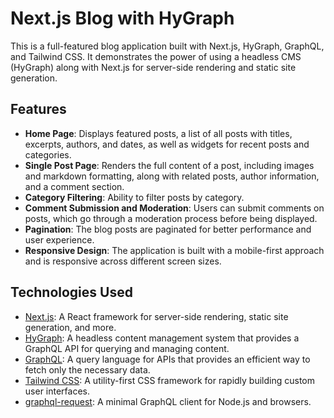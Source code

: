 # Next.js Blog with HyGraph

This is a full-featured blog application built with Next.js, HyGraph, GraphQL, and Tailwind CSS. It demonstrates the power of using a headless CMS (HyGraph) along with Next.js for server-side rendering and static site generation.

## Features

- **Home Page**: Displays featured posts, a list of all posts with titles, excerpts, authors, and dates, as well as widgets for recent posts and categories.
- **Single Post Page**: Renders the full content of a post, including images and markdown formatting, along with related posts, author information, and a comment section.
- **Category Filtering**: Ability to filter posts by category.
- **Comment Submission and Moderation**: Users can submit comments on posts, which go through a moderation process before being displayed.
- **Pagination**: The blog posts are paginated for better performance and user experience.
- **Responsive Design**: The application is built with a mobile-first approach and is responsive across different screen sizes.

## Technologies Used

- [Next.js](https://nextjs.org/): A React framework for server-side rendering, static site generation, and more.
- [HyGraph](https://hygraph.com/): A headless content management system that provides a GraphQL API for querying and managing content.
- [GraphQL](https://graphql.org/): A query language for APIs that provides an efficient way to fetch only the necessary data.
- [Tailwind CSS](https://tailwindcss.com/): A utility-first CSS framework for rapidly building custom user interfaces.
- [graphql-request](https://github.com/prisma-labs/graphql-request): A minimal GraphQL client for Node.js and browsers.
